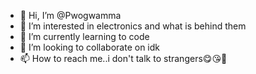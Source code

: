 - 👋 Hi, I’m @Pwogwamma
- 👀 I’m interested in electronics and what is behind them
- 🌱 I’m currently learning to code
- 💞️ I’m looking to collaborate on idk
- 📫 How to reach me..i don't talk to strangers😋😘🥰

<!---
Pwogwamma/Pwogwamma is a ✨ special ✨ repository because its `README.md` (this file) appears on your GitHub profile.
You can click the Preview link to take a look at your changes.
--->
